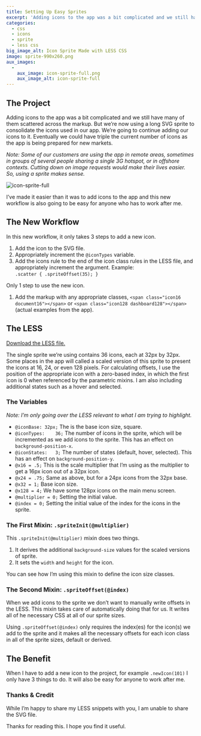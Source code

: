 ```yaml
---
title: Setting Up Easy Sprites
excerpt: 'Adding icons to the app was a bit complicated and we still have many of them scattered across the markup. But we&rsquo;re now using a long SVG sprite to consolidate the icons used in our app. We&rsquo;re going to continue adding our icons to it. Eventually we could have triple the current number of icons as the app is being prepared for new markets.'
categories:
  - css
  - icons
  - sprite
  - less css
big_image_alt: Icon Sprite Made with LESS CSS
image: sprite-990x260.png
aux_images:
  - 
    aux_image: icon-sprite-full.png
    aux_image_alt: icon-sprite-full
---
```

<h2>The Project</h2>

<p>Adding icons to the app was a bit complicated and we still have many of them scattered across the markup. But we&rsquo;re now using a long SVG sprite to consolidate the icons used in our app. We&rsquo;re going to continue adding our icons to it. Eventually we could have triple the current number of icons as the app is being prepared for new markets.</p>

<p><em>Note: Some of our customers are using the app in remote areas, sometimes in groups of several people sharing a single 3G hotspot, or in offshore contexts. Cutting down on image requests would make their lives easier. So, using a sprite makes sense.</em></p>

<img src="http://www.dukebranding.com/artboards/uploads/2014/12/icon-sprite-full.png" alt="icon-sprite-full" class="size-full wp-image-4785" />

<p>I&rsquo;ve made it easier than it was to add icons to the app and this new workflow is also going to be easy for anyone who has to work after me.</p>

<h2>The New Workflow</h2>

<p>In this new workflow, it only takes 3 steps to add a new icon.</p>

<ol>
<li>Add the icon to the SVG file.</li>
<li>Appropriately increment the <code>@iconTypes</code> variable.</li>
<li>Add the icons rule to the end of the icon class rules in the LESS file, and appropriately increment the argument. Example:<br /> <code>.scatter { .spriteOffset(35); }</code>
</li>
</ol>


<p>Only 1 step to use the new icon.</p>

<ol>
<li>Add the markup with any appropriate classes, <code>&lt;span class="icon16 document16"&gt;&lt;/span&gt;</code> or <code>&lt;span class="icon128 dashboard128"&gt;&lt;/span&gt;</code> (actual examples from the app).</li>
</ol>


<h2>The LESS</h2>

<p><a href="icon-sprite.less" target="_blank" title="LESS File for SVG Sprite">Download the LESS file.</a></p>

<p>The single sprite we&rsquo;re using contains 36 icons, each at 32px by 32px. Some places in the app will called a scaled version of this sprite to present the icons at 16, 24, or even 128 pixels. For calculating offsets, I use the position of the appropriate icon with a zero-based index, in which the first icon is 0 when referenced by the parametric mixins. I am also including additional states such as a hover and selected.</p>

<h3>The Variables</h3>

<p><em>Note: I&rsquo;m only going over the LESS relevant to what I am trying to highlight.</em></p>

<ul>
<li><code>@iconBase: 32px;</code> The is the base icon size, square.</li>
<li><code>@iconTypes:    36;</code> The number of icons in the sprite, which will be incremented as we add icons to the sprite. This has an effect on <code>background-position-x</code>.</li>
<li><code>@iconStates:   3;</code> The number of states (default, hover, selected). This has an effect on <code>background-position-y</code>.</li>
<li><code>@x16 = .5;</code> This is the scale multiplier that I&rsquo;m using as the multiplier to get a 16px icon out of a 32px icon.</li>
<li><code>@x24 = .75;</code> Same as above, but for a 24px icons from the 32px base.</li>
<li><code>@x32 = 1;</code> Base icon size.</li>
<li><code>@x128 = 4;</code> We have some 128px icons on the main menu screen.</li>
<li><code>@multiplier = 0;</code> Setting the initial value.</li>
<li><code>@index = 0;</code> Setting the initial value of the index for the icons in the sprite.</li>
</ul>


<h3>The First Mixin: <code>.spriteInit(@multiplier)</code></h3>

<p>This <code>.spriteInit(@multiplier)</code> mixin does two things.</p>

<ol>
<li>It derives the additional <code>background-size</code> values for the scaled versions of sprite.</li>
<li>It sets the <code>width</code> and <code>height</code> for the icon.</li>
</ol>


<p>You can see how I&rsquo;m using this mixin to define the icon size classes.</p>

<h3>The Second Mixin: <code>.spriteOffset(@index)</code></h3>

<p>When we add icons to the sprite we don&rsquo;t want to manually write offsets in the LESS. This mixin takes care of automatically doing that for us. It writes all of he necessary CSS at all of our sprite sizes.</p>

<p>Using <code>.spriteOffset(@index)</code> only requires the index(es) for the icon(s) we add to the sprite and it makes all the necessary offsets for each icon class in all of the sprite sizes, default or derived.</p>

<h2>The Benefit</h2>

<p>When I have to add a new icon to the project, for example <code>.newIcon(101)</code> I only have 3 things to do. It will also be easy for anyone to work after me.</p>

<h3>Thanks &amp; Credit</h3>

<p>While I&rsquo;m happy to share my LESS snippets with you, I am unable to share the SVG file.</p>

<p>Thanks for reading this. I hope you find it useful.</p>
